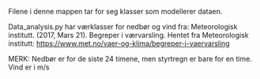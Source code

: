 
Filene i denne mappen tar for seg klasser som modellerer dataen. 

Data_analysis.py har værklasser for nedbør og vind fra:
Meteorologisk institutt. (2017, Mars 21). Begreper i værvarsling. Hentet fra Meteorologisk institutt: https://www.met.no/vaer-og-klima/begreper-i-vaervarsling

MERK: Nedbør er for de siste 24 timene, men styrtregn er bare for en time. Vind er i m/s
